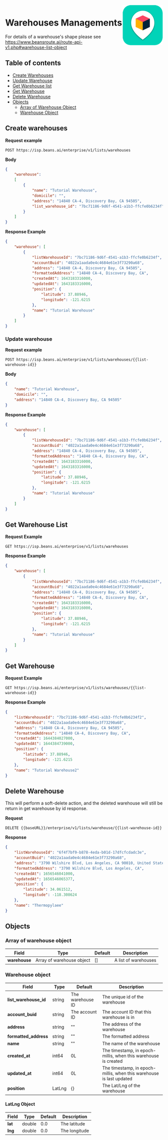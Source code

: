 

<img src="../../assets/images/beans-128x128.png" align="right" />

# Warehouses Managements



For details of a warehouse's shape please see https://www.beansroute.ai/route-api-v1.php#warehouse-list-object


## Table of contents
- [Create Warehouses](#create-warehouses)
- [Update Warehouse](#update-warehouse)
- [Get Warehouse list](#get-warehouse-list)
- [Get Warehouse](#get-warehouse)
- [Delete Warehouse](#delete-warehouse)
- [Objects](#objects)
  - [Array of Warehouse Object](#array-of-warehouse-object)
  - [Warehouse Object](#warehouse-object)

## Create warehouses

**Request example**

```
POST https://isp.beans.ai/enterprise/v1/lists/warehouses
```

**Body**

```json
{
    "warehouse":
    [
        {
            "name": "Tutorial Warehouse",
            "domicile": "",
            "address": "14840 CA-4, Discovery Bay, CA 94505",
            "list_warehouse_id": "7bc71186-9d6f-4541-a1b3-ffcfe0b6234f"
        }
    ]
}
```

**Response Example**

```json
{
    "warehouse": [
        {
            "listWarehouseId": "7bc71186-9d6f-4541-a1b3-ffcfe0b6234f",
            "accountBuid": "4022a1aada0e4c4684e61e3f73290a68",
            "address": "14840 CA-4, Discovery Bay, CA 94505",
            "formattedAddress": "14840 CA-4, Discovery Bay, CA",
            "createdAt": 1643183316000,
            "updatedAt": 1643183316000,
            "position": {
                "latitude": 37.88946,
                "longitude": -121.6215
            },
            "name": "Tutorial Warehouse"
        }
    ]
}
```


### Update warehouse

**Request example**

```
POST https://isp.beans.ai/enterprise/v1/lists/warehouses/{{list-warehouse-id}}
```

**Body**

```json
{
    "name": "Tutorial Warehouse",
    "domicile": "",
    "address": "14840 CA-4, Discovery Bay, CA 94505"
}
```

**Response Example**

```json
{
    "warehouse": [
        {
            "listWarehouseId": "7bc71186-9d6f-4541-a1b3-ffcfe0b6234f",
            "accountBuid": "4022a1aada0e4c4684e61e3f73290a68",
            "address": "14840 CA-4, Discovery Bay, CA 94505",
            "formattedAddress": "14840 CA-4, Discovery Bay, CA",
            "createdAt": 1643183316000,
            "updatedAt": 1643183316000,
            "position": {
                "latitude": 37.88946,
                "longitude": -121.6215
            },
            "name": "Tutorial Warehouse"
        }
    ]
}
```

## Get Warehouse List

**Request Example**

```
GET https://isp.beans.ai/enterprise/v1/lists/warehouses
```

**Response Example**

```json
{
    "warehouse": [
        {
            "listWarehouseId": "7bc71186-9d6f-4541-a1b3-ffcfe0b6234f",
            "accountBuid": "4022a1aada0e4c4684e61e3f73290a68",
            "address": "14840 CA-4, Discovery Bay, CA 94505",
            "formattedAddress": "14840 CA-4, Discovery Bay, CA",
            "createdAt": 1643183316000,
            "updatedAt": 1643183316000,
            "position": {
                "latitude": 37.88946,
                "longitude": -121.6215
            },
            "name": "Tutorial Warehouse"
        }
    ]
}
```

## Get Warehouse

**Request Example**

```
GET https://isp.beans.ai/enterprise/v1/lists/warehouses/{{list-warehouse-id}}
```

**Response Example**

```json
{
    "listWarehouseId": "7bc71186-9d6f-4541-a1b3-ffcfe0b6234f2",
    "accountBuid": "4022a1aada0e4c4684e61e3f73290a68",
    "address": "14840 CA-4, Discovery Bay, CA 94505",
    "formattedAddress": "14840 CA-4, Discovery Bay, CA",
    "createdAt": 1644384027000,
    "updatedAt": 1644384739000,
    "position": {
        "latitude": 37.88946,
        "longitude": -121.6215
    },
    "name": "Tutorial Warehouse2"
}
```

## Delete Warehouse
This will perform a soft-delete action, and the deleted warehouse will still be return in get warehouse by id response.

**Request**
```
DELETE {{baseURL}}/enterprise/v1/lists/warehouse/{{list-warehouse-id}}
```

**Response**
```json
{
    "listWarehouseId": "6f4f7bf9-b878-4eda-b01d-17dfcfcdadc3e",
    "accountBuid": "4022a1aada0e4c4684e61e3f73290a68",
    "address": "3790 Wilshire Blvd, Los Angeles, CA 90010, United States",
    "formattedAddress": "3790 Wilshire Blvd, Los Angeles, CA",
    "createdAt": 1656546041000,
    "updatedAt": 1656546065377,
    "position": {
        "latitude": 34.061512,
        "longitude": -118.308624
    },
    "name": "Thermopylaee"
}
```

## Objects
### Array of warehouse object

| Field | Type | Default | Description |
| --- | --- | --- | --- |
| **warehouse** | Array of warehouse object | [] | A list of warehouses |

### Warehouse object
| Field | Type | Default | Description |
| ----------- | ----------- | ----------- | ----------- |
| **list_warehouse_id** | string | The warehouse ID | The unique id of the warehouse |
| **account_buid** | string | The account ID | The account ID that this warehouse is in |
| **address** | string | "" | The address of the warehouse |
| **formatted_address** | string | "" | The formatted address |
| **name** | string | "" | The name of the warehouse |
| **created_at** | int64 | 0L | The timestamp, in epoch-millis, when this warehouse is created |
| **updated_at** | int64 | 0L | The timestamp, in epoch-millis, when this warehouse is last updated |
| **position** | LatLng | {} | The Lat/Lng of the warehouse |

#### LatLng Object

| Field | Type | Default | Description |
| ----------- | ----------- | ----------- | ----------- |
| **lat** | double | 0.0 | The latitude |
| **lng** | double | 0.0 | The longitude |